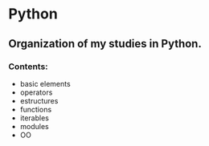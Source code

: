 # Python

## Organization of my studies in Python.

### Contents:

* basic elements
* operators
* estructures
* functions
* iterables
* modules
* OO
